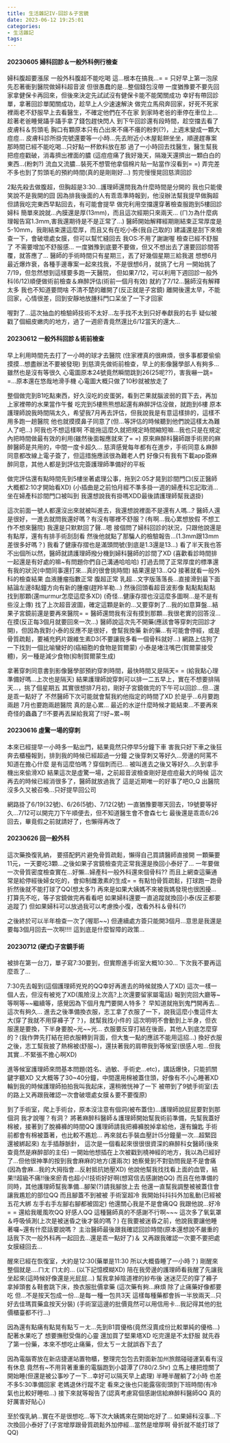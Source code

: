 ```yaml
---
title: 生活雜記IV-回診＆子宮鏡
date: 2023-06-12 19:25:01
categories: 
- 生活雜記
tags:
---
```


#### 20230605 婦科回診＆一般外科例行檢查
婦科腹超要漲尿 一般外科腹超不能吃喝
這...根本在搞我...= =
只好早上第一泡尿先忍著衝到醫院做婦科超音波
但很愚蠢的是...整個錢包沒帶
一度猶豫要不要先回家拿健保卡再回來，但後來決定先試試沒有健保卡能不能闖關成功
幸好有帶回診單，拿著回診單闖關成功，趁早上人少速速解決
做完立馬飛奔回家，好死不死家裡兩老不舒服早上去看醫生，不確定他們在不在家
到家時老爸的車停在車位上...趁著老爸睡覺躡手躡手拿了錢包趕快閃人
到下午回診還有段時間，趁空擋去看了皮膚科＆剪頭毛
胸口有顆原本只有凸出來不痛不癢的粉刺(?)，上週末變成一顆大痘痘...
皮膚科診所掛完號還要等一小時...先去附近小木屋鬆餅坐坐，順邊趕專案
那時間已經不能吃喝...只好點一杯飲料放在那
過了一小時回去找醫生，醫生幫我把痘痘戳破，消毒擠出裡面的膿
(這痘痘痛了我好幾天，隔幾天還擠出一顆白白的東西...(粉刺?)
流血又流膿...裝死不想管他拿個棉片貼一貼當作沒看到= =)
弄完差不多也到了剪頭毛的預約時間(真的是剛剛好...)
剪完慢慢晃回慈濟回診

2點先殺去做腹超，但胸超是3:30...護理師還問我為什麼時間是分開的
我也只能傻笑說不是我開的囧
因為排我後面的人有乖乖準時報到，他沒辦法幫我提早做胸超
但請我吃完東西早點回去，有可能會提早
做完利用空擋還穿著檢查服跑到5樓回診婦科
簡單來說就...內膜還是厚(13mm)，而且這次經期只來兩天...
(ㄇㄉ為什麼病理報告寫1.3mm,害我還期待是不是正常了...)
醫師開始解釋經期剛結束正常厚度是5-10mm，我剛結束還這麼厚，而且又有在吃小泰(我自己取的)
建議還是刮下來檢查一下，會破壞處女膜，但可以幫忙縫回去
我OS:不用了謝謝喔 檢查已經不舒服了 不需要增加不舒服感...
一度猶豫到底要不要做，但又不想出去了還要回診間答覆，就答應了...
醫師的手術時間只有星期三，丟了好幾個星期三給我選
想想6月最近爆炸衰，各種手邊專案一起來找我，不是很想6月，就挑了七月
一開始挑了7/19，但忽然想到這樣要多跑一天醫院，
但如果7/12，可以利用下週回診一般外科(6/12)順便做術前檢查＆麻醉評估(術前一個月有效)
就約了7/12...醫師沒有解釋太多 我也不知道要問啥 不清不楚的離開了(反正就是子宮鏡)
離開後還太早，不能回家，心情很差，回到安靜地放腫科門口呆坐了一下才回家

喔對了...這次抽血的檢驗師技術不太好...左手找不太到只好奉獻我的右手
疑似被戳了個細皮嫩肉的地方，過了一週瘀青竟然還比6/12當天的還大...

#### 20230612 一般外科回診＆術前檢查
早上利用時間先去打了一小時的球才去醫院
(住家裡真的很麻煩，很多事都要偷偷摸摸...想盡辦法不要被發現)
到慈濟先做術前檢查，早上的影像醫學部人有夠多...雖然也是沒有等很久
心電圖原本24號竟然瞬間跳到26(25呢??)，害我嚇一跳= =...原本還在悠哉地滑手機
心電圖大概只做了10秒就被放走了

整個做完到B1吃點東西，好久沒吃的皮蛋粥，看到芒果就腦波弱的買下去，再加上家裡帶的水果當作午餐
吃完到5樓熊熊想起還有麻醉評估沒做，就跑到6樓
原本護理師說我時間隔太久，希望我7月再去評估，但我說我是有意這樣排的，這樣不用多跑一趟醫院
他也就摸摸鼻子同意了(但...等評估的時候聽到他們說這樣太為難人了吧...)
阿我也不想這樣啊 不能拖這麼久就把規定時間縮短嘛...我也只是在規定內把時間做最有效的利用(雖然後面報應就來了= =)
原來麻醉科醫師跟手術房的麻醉醫師是共用的，中間一度卡超久...
慈濟感覺每年都有在進步，手術同意＆麻醉同意都改線上電子簽了，但這措施應該很為難老人們
好像只有我有下載app簽麻醉同意，其他人都是到評估完簽護理師準備好的平板

做完評估還有點時間先到5樓坐著處理公事，拖到2:05才晃到診間門口(反正醫師大概都2:10才開始看XD)
(小插曲是之前怕月經不準多掛一週的婦產科忘記取消...
坐在婦產科診間門口被叫到 我還想說我有掛嗎XDD最後請護理師幫我退掛)

這次前面一號人都還沒出來就被叫進去，我還想說裡面不是還有人嗎...?
醫師人還是很好，一進去就問我還好嗎？有沒有哪裡不舒服？(有啊...我心累想放假 不想工作不想來醫院)
我還是只默默回了聲...嗯
接個問了婦科回診的狀況，只跟他說還是有點厚，還有有排手術刮刮看
然後他就點了那騙人的檢驗報告...(1.3mm跟13mm差很多好嗎？)
我看了健康存摺也是滿頭問號(到底是1.3還是13...)
看了半天我也答不出個所以然，醫師就請護理師撥分機到婦科醫師的診間了XD
(喜歡看診時間排一起還是有好處的嘛~有問題你們自己溝通哈哈哈)
打過去問了正常厚度的標準還有我的狀況(中間同事還打來...真的很會挑時間)
結果還是13...QQ
接著就看一般外科的檢查結果 血液腫瘤指數正常 腹超正常
乳超...文字版落落長...直接滑到最下面結論左邊8點鐘方向有新的腫瘤(趕羚羊勒...)
然後回頭看超音波影像 點點點點點 找到那顆(還murmur怎麼這麼多XD)
(奇怪...健康存摺也沒這麼多圖啊...是不是有些沒上傳)
找了上次超音波圖，確定這顆是新的...又要穿刺了...我的如意算盤...結果子宮鏡前還是要再來醫院= =
醫師還問我有沒有摸到那顆...我很老實的回答沒...在摸(反正每3個月就要回來一次...)
醫師說這次先不開藥(應該會等穿刺完回診才開)，但因為我對小泰的反應不是很好，會幫我換藥
新的藥...有可能會停經，或是骨質疏鬆，要補充鈣片跟維生素D3(不要讓我多看一個骨科就好...)
網路上估狗了一下找到一個比喻蠻好的(癌細胞的食物是賀爾蒙)
小泰是堵注嘴巴(賀爾蒙接受體)，另一種是減少食物(抑制賀爾蒙生成)

拿著穿刺同意書到影像醫學部預約穿刺時間，最快時間又是隔天= =
(給我點心理準備好嗎...上次也是隔天)
結果護理師說穿刺可以排一二五早上，實在不想要排隔天...，挑了個星期五
其實很想排7月初，剛好子宮鏡做完的下午可以回診...但...還是乖一點好了
不然醫師下次可能就會幫我約他指定的時間了XD
於是乎...6月要跑兩趟 7月也要跑兩趟醫院 真的是心累...
最近的水逆什麼時候才能結束...不要再來奇怪的蟲蟲了!!不要再丟屎給我寫了!!好~累~啊

#### 20230616 虛驚一場的穿刺
本來已經提早一小時多一點出門，結果竟然只停早5分鐘下車
害我只好下車之後狂奔去櫃檯報到，排到我的時候已經超過一分鐘
之後穿刺又等好久...旁邊的阿罵不知道在擔心什麼 是有這麼怕嗎？穿個刺而已...
被叫進去之後又等好久...久到拿手機出來偷滑XD
結果這次是虛驚一場，之前超音波檢查剛好是痘痘最大的時候
這次再去的時候已經消很多了，醫師就放過我了
這是近期唯一的好事了吧O_Q
出醫院沒多久又被召喚...只好提早回公司

網路掛了6/19(32號)、6/26(5號)、7/12(2號)
一直猶豫要哪天回去，19號要等好久...7/12可以開完刀下午順便去，但不知道醫生會不會森七七
最後還是乖乖6/26回去，畢竟假之前就請好了，也懶得再改了

#### 20230626 回一般外科
這次藥換復乳納，
要搭配鈣片避免骨質疏鬆，懶得自己買請醫師直接開
一顆藥要11元，一天要吃3顆...之後如果子宮鏡檢查完正常我還是換回小泰好了...
一年要做一次骨質密度檢查實在...好懶...婦產科一般外科還來個骨科??
而且上網查這藥通常是給停經後婦女吃的，會抑制雌激素的生成= =
有點怕骨質疏鬆，打球跑ㄧ跑骨折然後就不能打球了QQ(想太多?)
再來是如果大姨媽不來被我媽發現也很困擾...
打算先不吃，等子宮鏡做完再看看吧
如果婦科還要一直追蹤就換回小泰(反正都要追蹤了)
但如果婦科可以放過我可以考慮換小復，改看外科＆骨科(?)

之後終於可以半年檢查一次了(喔耶~~)
但連續處方簽只能開3個月...意思是我還是要每3個月回去一次啊!!!!
這到底是什麼智障的政策...

#### 20230712 (硬式)子宮鏡手術
被排在第一台刀，單子寫7:30要到，但實際進手術室大概10:30...
下次我不要再這麼乖了...

7:30先去報到(這個護理師兇兇的QQ幸好再進去的時候就換人了XD)
這次一樣一個人去，但沒有被兇了XD(風險沒上次高?上次還要留家屬電話)
報到完回大廳等~等啊等~~繼續等，感覺因為下個月鬼門要開人特多？
早知道就拖到鬼門開再去...這次有夠久...
進去之後準備換衣服，志工拿了衣服了一下，說我這麼小隻這件太大(穿了我就不用穿褲子了？)，就幫我找小件的
這次明明不會動到上半身，但衣服還是要換，下半身要脫~光~~光...
衣服要反穿打結在後面，其他人到底怎麼穿的？(我作弊先打結在把衣服轉到背面，但大隻一點的應該不能用這招...)
換好衣服之後，志工幫我披了熱棉被(舒服~)，還扶著我的肩帶我到等候室(很感人啦...但我其實...不緊張不擔心啊XD)

進等候室護理師來問基本問題(姓名、過敏、手術史...etc)，講話爆快，只能抓關鍵字聽XD
又大概等了30~40分鐘，中間還用棉被蓋住頭，好像有不小心睡著XD
輪到我的時候護理師拍拍我叫我起床，還稍微恍神了一下
被帶到了9號手術室(去的路上又再跟我確認一次會破壞處女膜＆要不要復原)

到了手術室，爬上手術台，原本沒注意有個洞(被布蓋住)...護理師說屁屁要對到那個洞 我才說喔？有洞？
將著麻醉科醫師＆護理師開始幫我術前準備，先幫我蓋好棉被，接著到了脫褲褲的時間QQ
護理師請我把褲褲脫掉拿給他，還有鑰匙
手術前都會有棉被蓋著，也比較不尷尬...
再來就右手裝血壓計(5分鐘量一次...超緊囧 還被綁起來) 左手插靜脈針，
這次是一個看起來很很很資深的麻醉科女醫師(後來查竟然是麻醉部的主任)
一開始他想插在上次被戳到橈神經的地方，我以為已經好了...但他很神準的按到我會麻麻的地方(還兩次)
她察覺到不對勁問我是不是會痛(因為會麻...我的大拇指會...反射抵抗她壓XD)
他說他幫我找找看上面的血管，結果!!超級不痛!!後來瘀青也超小!!技術好好啊(想寫信去感謝她QQ)
而且在他準備的同時，其他護理師幫我準備...腳架(?)請我腳放上去
他還一直幫我調整被被蓋住會讓我尷尬的部位QQ
而且腳蓋不到被被 手術室超冷 我開始抖抖抖外加亂動(已經被五花大綁 左手右手左腳右腳都被固定)
他還關心我是不是會痛QQ 我跟他說...好冷= = 還給我暖風吹QQ 好感人QQ
這種醫師真的不感謝不行啊~~~
這次多了氧氣罩＆呼吸偵測(上次是被迷昏之後才裝的嗎？)
在我要被迷昏之前，他說我要讓他睡著囉~還有什麼話要說嗎？
主治醫師最後跟我確認回診時間(原本還想說不嚴重的話我下次一般外科再一起回去...還是乖一點好了)＆
又再跟我確認一次要不要把處女膜縫回去...

醒來已經在恢復室，大約是12:30(藥單是11:30 所以大概昏睡了一小時？)
剛醒來整個就是....ㄇㄤ ㄇㄤ的...
(以下記憶模糊XD)
陪在我旁邊的護理師看我醒了先讓我坐起來(這時候好像還是光屁屁...)
幫我拿掉陰道裡的紗布後 迷迷茫茫的穿了褲子
拿掉頭套＆鞋套跳下床，換衣服批價拿藥
(這次藥有夠...麻煩 除了止痛藥好像都要吃 但...不是按天包成一份...是每一種一包共3天
這樣每種藥都會拆一半放兩天...只好去佳瑪買藥盒按天分裝)
(手術室這邊的批價竟然可以用信用卡...我記得其他的批價櫃臺都不行...)

因為還有點痛有點晃有點ㄎㄧㄤ...先到B1買優格(竟然沒賣成份比較單純的優格...)配著水果吃了
想要撫慰受傷的心靈 還加買了堅果塔XD
吃完還是不太舒服 就先吞了第一份藥，本來不想吃止痛藥，但太ㄎㄧㄤ就誤吞下去了

因為電腦寄放在新店捷運站置物櫃，整理完包包去對面新加州旅館碰碰運氣看有沒有休息
竟然有~不用背著重重的電腦跑到小碧潭了(780/2.5hr)
立馬上樓把燈關了開始睡(但還是被公事吵了一下...幸好可以隔天早上處理)
半睡半醒躺了2小時 也差不多5:30準備回家
老媽退休行蹤不定 看來之後也只能露宿街頭到下班時間(有冷氣也比較好睡啦...)
接下來就等報告了(認真考慮寫個感謝信給麻醉科醫師QQ 真的好厲害好貼心)

至於復乳納...實在不是很想吃...等下次大姨媽來在開始吃好了...
如果婦科沒事...下次換回小泰好了(子宮增厚跟骨質疏鬆外加停經...當然是增厚啊 骨折就不能打球了QQ)